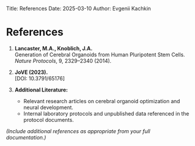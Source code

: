 Title: References
Date: 2025-03-10
Author: Evgenii Kachkin

# References

1. **Lancaster, M.A., Knoblich, J.A.**  
   Generation of Cerebral Organoids from Human Pluripotent Stem Cells. *Nature Protocols*, 9, 2329–2340 (2014).

2. **JoVE (2023).**  
   [DOI: 10.3791/65176]

3. **Additional Literature:**  
   - Relevant research articles on cerebral organoid optimization and neural development.
   - Internal laboratory protocols and unpublished data referenced in the protocol documents.

*(Include additional references as appropriate from your full documentation.)*